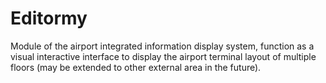 # Editormy
 Module of the airport integrated information display system, function as a visual interactive interface to display the airport terminal layout of multiple floors (may be extended to other external area in the future).
